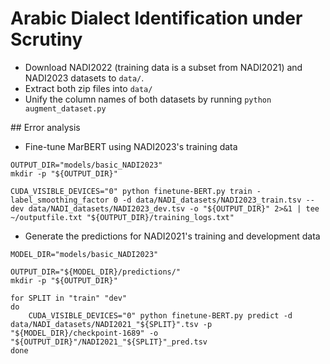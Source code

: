 # Arabic Dialect Identification under Scrutiny

* Download NADI2022 (training data is a subset from NADI2021) and NADI2023 datasets to `data/`.
* Extract both zip files into `data/`
* Unify the column names of both datasets by running `python augment_dataset.py`

## Error analysis

* Fine-tune MarBERT using NADI2023's training data
```
OUTPUT_DIR="models/basic_NADI2023"
mkdir -p "${OUTPUT_DIR}"

CUDA_VISIBLE_DEVICES="0" python finetune-BERT.py train -label_smoothing_factor 0 -d data/NADI_datasets/NADI2023_train.tsv --dev data/NADI_datasets/NADI2023_dev.tsv -o "${OUTPUT_DIR}" 2>&1 | tee ~/outputfile.txt "${OUTPUT_DIR}/training_logs.txt"
```

* Generate the predictions for NADI2021's training and development data
```
MODEL_DIR="models/basic_NADI2023"

OUTPUT_DIR="${MODEL_DIR}/predictions/"
mkdir -p "${OUTPUT_DIR}"

for SPLIT in "train" "dev"
do
    CUDA_VISIBLE_DEVICES="0" python finetune-BERT.py predict -d data/NADI_datasets/NADI2021_"${SPLIT}".tsv -p "${MODEL_DIR}/checkpoint-1689" -o "${OUTPUT_DIR}"/NADI2021_"${SPLIT}"_pred.tsv 
done
```
